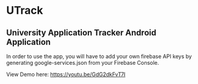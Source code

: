 # UTrack
## University Application Tracker Android Application

In order to use the app, you will have to add your own firebase API keys by generating google-services.json from your Firebase Console.

View Demo here: https://youtu.be/GdG2dkFvT7I
